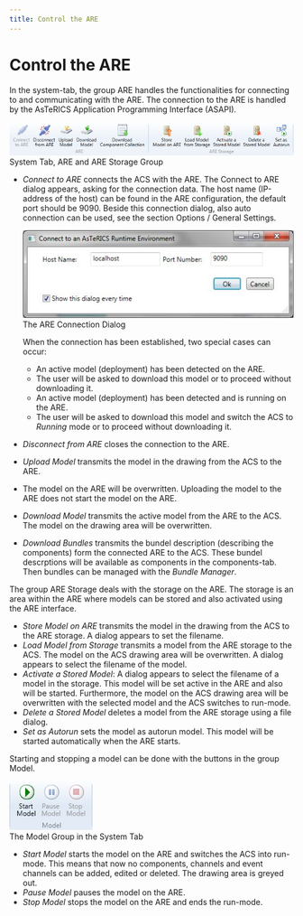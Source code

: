 ```yaml
---
title: Control the ARE
---
```


# Control the ARE

In the system-tab, the group ARE handles the functionalities for connecting to and communicating with the ARE.
The connection to the ARE is handled by the AsTeRICS Application Programming Interface (ASAPI).

![Screenshot: System Tab, ARE and ARE Storage Group](./img/ARE_and_ARE_Storage_Group.png "Screenshot: System Tab, ARE and ARE Storage Group")  
System Tab, ARE and ARE Storage Group

- _Connect to ARE_ connects the ACS with the ARE.
  The Connect to ARE dialog appears, asking for the connection data.
  The host name (IP-address of the host) can be found in the ARE configuration, the default port should be 9090.
  Beside this connection dialog, also auto connection can be used, see the section Options / General Settings.

  ![Screenshot: The ARE Connection Dialog](./img/ARE_Connection_Dialog.jpg "Screenshot: The ARE Connection Dialog")  
  The ARE Connection Dialog

  When the connection has been established, two special cases can occur:

  - An active model (deployment) has been detected on the ARE.
  - The user will be asked to download this model or to proceed without downloading it.
  - An active model (deployment) has been detected and is running on the ARE.
  - The user will be asked to download this model and switch the ACS to _Running_ mode or to proceed without downloading it.

- _Disconnect from ARE_ closes the connection to the ARE.
- _Upload Model_ transmits the model in the drawing from the ACS to the ARE.
- The model on the ARE will be overwritten.
  Uploading the model to the ARE does not start the model on the ARE.
- _Download Model_ transmits the active model from the ARE to the ACS.
  The model on the drawing area will be overwritten.
- _Download Bundles_ transmits the bundel description (describing the components) form the connected ARE to the ACS.
  These bundel descrptions will be available as components in the components-tab.
  Then bundles can be managed with the _Bundle Manager_.

The group ARE Storage deals with the storage on the ARE.
The storage is an area within the ARE where models can be stored and also activated using the ARE interface.

- _Store Model on ARE_ transmits the model in the drawing from the ACS to the ARE storage.
  A dialog appears to set the filename.
- _Load Model from Storage_ transmits a model from the ARE storage to the ACS.
  The model on the ACS drawing area will be overwritten.
  A dialog appears to select the filename of the model.
- _Activate a Stored Model_: A dialog appears to select the filename of a model in the storage.
  This model will be set active in the ARE and also will be started.
  Furthermore, the model on the ACS drawing area will be overwritten with the selected model and the ACS switches to run-mode.
- _Delete a Stored Model_ deletes a model from the ARE storage using a file dialog.
- _Set as Autorun_ sets the model as autorun model.
  This model will be started automatically when the ARE starts.

Starting and stopping a model can be done with the buttons in the group Model.

![Screenshot: The Model Group in the System Tab](./img/Model_Group_in_System_Tab.jpg "Screenshot: The Model Group in the System Tab")  
The Model Group in the System Tab

- _Start Model_ starts the model on the ARE and switches the ACS into run-mode.
  This means that now no components, channels and event channels can be added, edited or deleted.
  The drawing area is greyed out.
- _Pause Model_ pauses the model on the ARE.
- _Stop Model_ stops the model on the ARE and ends the run-mode.
